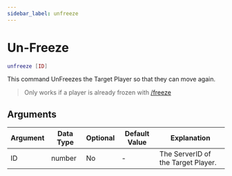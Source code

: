 ```yaml
---
sidebar_label: unfreeze
---
```


# Un-Freeze

```lua
unfreeze [ID]
```

This command UnFreezes the Target Player so that they can move again.

> Only works if a player is already frozen with [/freeze](./freeze)

## Arguments

| Argument | Data Type | Optional | Default Value | Explanation                        |
| -------- | --------- | -------- | ------------- | ---------------------------------- |
| ID       | number    | No       | -             | The ServerID of the Target Player. |
